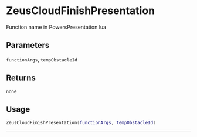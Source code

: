 # ZeusCloudFinishPresentation
Function name in PowersPresentation.lua
## Parameters
`functionArgs`, `tempObstacleId`
## Returns
`none`
## Usage
```lua
ZeusCloudFinishPresentation(functionArgs, tempObstacleId)
```
---
